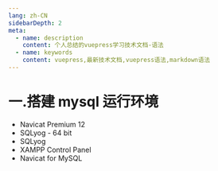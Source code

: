 ```yaml
---
lang: zh-CN
sidebarDepth: 2
meta:
  - name: description
    content: 个人总结的vuepress学习技术文档-语法
  - name: keywords
    content: vuepress,最新技术文档,vuepress语法,markdown语法
---
```


# 一.搭建 mysql 运行环境

- Navicat Premium 12
- SQLyog - 64 bit
- SQLyog
- XAMPP Control Panel
- Navicat for MySQL
